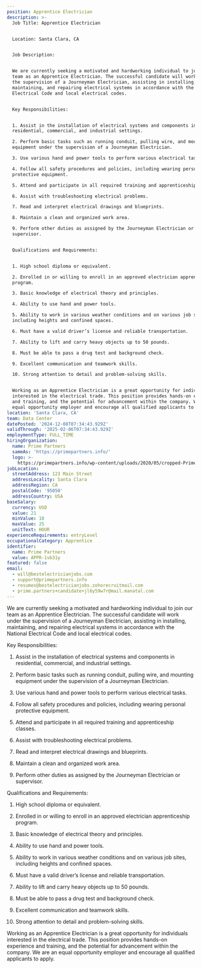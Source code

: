 ```yaml
---
position: Apprentice Electrician
description: >-
  Job Title: Apprentice Electrician 


  Location: Santa Clara, CA 


  Job Description:


  We are currently seeking a motivated and hardworking individual to join our
  team as an Apprentice Electrician. The successful candidate will work under
  the supervision of a Journeyman Electrician, assisting in installing,
  maintaining, and repairing electrical systems in accordance with the National
  Electrical Code and local electrical codes.


  Key Responsibilities:


  1. Assist in the installation of electrical systems and components in
  residential, commercial, and industrial settings.

  2. Perform basic tasks such as running conduit, pulling wire, and mounting
  equipment under the supervision of a Journeyman Electrician.

  3. Use various hand and power tools to perform various electrical tasks.

  4. Follow all safety procedures and policies, including wearing personal
  protective equipment.

  5. Attend and participate in all required training and apprenticeship classes.

  6. Assist with troubleshooting electrical problems.

  7. Read and interpret electrical drawings and blueprints.

  8. Maintain a clean and organized work area.

  9. Perform other duties as assigned by the Journeyman Electrician or
  supervisor.


  Qualifications and Requirements:


  1. High school diploma or equivalent.

  2. Enrolled in or willing to enroll in an approved electrician apprenticeship
  program.

  3. Basic knowledge of electrical theory and principles.

  4. Ability to use hand and power tools.

  5. Ability to work in various weather conditions and on various job sites,
  including heights and confined spaces.

  6. Must have a valid driver’s license and reliable transportation.

  7. Ability to lift and carry heavy objects up to 50 pounds.

  8. Must be able to pass a drug test and background check.

  9. Excellent communication and teamwork skills.

  10. Strong attention to detail and problem-solving skills.


  Working as an Apprentice Electrician is a great opportunity for individuals
  interested in the electrical trade. This position provides hands-on experience
  and training, and the potential for advancement within the company. We are an
  equal opportunity employer and encourage all qualified applicants to apply.
location: 'Santa Clara, CA'
team: Data Center
datePosted: '2024-12-08T07:34:43.929Z'
validThrough: '2025-02-06T07:34:43.929Z'
employmentType: FULL_TIME
hiringOrganization:
  name: Prime Partners
  sameAs: 'https://primepartners.info/'
  logo: >-
    https://primepartners.info/wp-content/uploads/2020/05/cropped-Prime-Partners-Logo-NO-BG-1-1.png
jobLocation:
  streetAddress: 123 Main Street
  addressLocality: Santa Clara
  addressRegion: CA
  postalCode: '95050'
  addressCountry: USA
baseSalary:
  currency: USD
  value: 21
  minValue: 18
  maxValue: 25
  unitText: HOUR
experienceRequirements: entryLevel
occupationalCategory: Apprentice
identifier:
  name: Prime Partners
  value: APPR-1vb31y
featured: false
email:
  - will@bestelectricianjobs.com
  - support@primepartners.info
  - resumes@bestelectricianjobs.zohorecruitmail.com
  - prime.partners+candidate+jl6y59w7r@mail.manatal.com
---
```


We are currently seeking a motivated and hardworking individual to join our
  team as an Apprentice Electrician. The successful candidate will work under
  the supervision of a Journeyman Electrician, assisting in installing,
  maintaining, and repairing electrical systems in accordance with the National
  Electrical Code and local electrical codes.


  Key Responsibilities:


  1. Assist in the installation of electrical systems and components in
  residential, commercial, and industrial settings.

  2. Perform basic tasks such as running conduit, pulling wire, and mounting
  equipment under the supervision of a Journeyman Electrician.

  3. Use various hand and power tools to perform various electrical tasks.

  4. Follow all safety procedures and policies, including wearing personal
  protective equipment.

  5. Attend and participate in all required training and apprenticeship classes.

  6. Assist with troubleshooting electrical problems.

  7. Read and interpret electrical drawings and blueprints.

  8. Maintain a clean and organized work area.

  9. Perform other duties as assigned by the Journeyman Electrician or
  supervisor.


  Qualifications and Requirements:


  1. High school diploma or equivalent.

  2. Enrolled in or willing to enroll in an approved electrician apprenticeship
  program.

  3. Basic knowledge of electrical theory and principles.

  4. Ability to use hand and power tools.

  5. Ability to work in various weather conditions and on various job sites,
  including heights and confined spaces.

  6. Must have a valid driver’s license and reliable transportation.

  7. Ability to lift and carry heavy objects up to 50 pounds.

  8. Must be able to pass a drug test and background check.

  9. Excellent communication and teamwork skills.

  10. Strong attention to detail and problem-solving skills.


  Working as an Apprentice Electrician is a great opportunity for individuals
  interested in the electrical trade. This position provides hands-on experience
  and training, and the potential for advancement within the company. We are an
  equal opportunity employer and encourage all qualified applicants to apply.